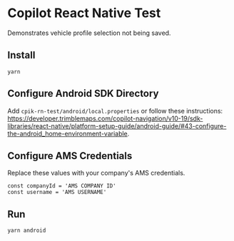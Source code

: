 # Copilot React Native Test

Demonstrates vehicle profile selection not being saved.

## Install
```
yarn
```

## Configure Android SDK Directory
Add `cpik-rn-test/android/local.properties` or follow these instructions:
https://developer.trimblemaps.com/copilot-navigation/v10-19/sdk-libraries/react-native/platform-setup-guide/android-guide/#43-configure-the-android_home-environment-variable.

## Configure AMS Credentials
Replace these values with your company's AMS credentials.
```
const companyId = 'AMS COMPANY ID'
const username = 'AMS USERNAME'
```

## Run
```
yarn android
```
